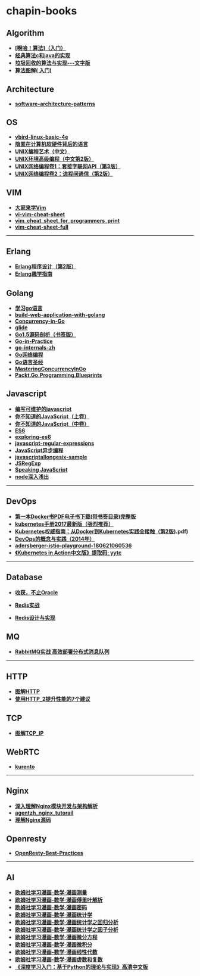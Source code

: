 # chapin-books

## Algorithm

- **[[啊哈！算法]（入门）](algorithm/[啊哈！算法]（入门）.pdf)**
- **[经典算法c和java的实现](algorithm/经典算法c和java的实现.zip)**
- **[垃圾回收的算法与实现---文字版](algorithm/垃圾回收的算法与实现---文字版.pdf)**
- **[算法图解( 入门)](algorithm/算法图解(入门).pdf)**

## Architecture

- **[software-architecture-patterns](architecture/software-architecture-patterns.pdf)**

## OS

- **[vbird-linux-basic-4e](os/vbird-linux-basic-4e.pdf)**
- **[隐匿在计算机软硬件背后的语言](os/隐匿在计算机软硬件背后的语言.pdf)**
- **[UNIX编程艺术（中文）](os/UNIX编程艺术（中文）.pdf)**
- **[UNIX环境高级编程（中文第2版）](os/UNIX环境高级编程（中文第2版）.pdf)**
- **[UNIX网络编程卷1：套接字联网API（第3版）](os/UNIX网络编程卷1：套接字联网API（第3版）.pdf)**
- **[UNIX网络编程卷2：进程间通信（第2版）](os/UNIX网络编程卷2：进程间通信（第2版）.pdf)**

## VIM

- **[大家来学Vim](vim/大家来学Vim.pdf)**
- **[vi-vim-cheat-sheet](vim/vi-vim-cheat-sheet.gif)**
- **[vim_cheat_sheet_for_programmers_print](vim/vim_cheat_sheet_for_programmers_print.png)**
- **[vim-cheat-sheet-full](vim/vim-cheat-sheet-full.png)**

---

## Erlang

- **[Erlang程序设计（第2版）](erlang/Erlang程序设计（第2版）.pdf)**
- **[Erlang趣学指南](erlang/Erlang趣学指南.pdf)**

## Golang 

- **[学习go语言](golang/学习go语言.pdf)**
- **[build-web-application-with-golang](golang/build-web-application-with-golang.pdf)**
- **[Concurrency-in-Go](golang/Concurrency-in-Go.pdf)**
- **[glide](golang/glide.pdf)**
- **[Go1.5源码剖析（书签版）](golang/Go1.5源码剖析（书签版）.pdf)**
- **[Go-in-Practice](golang/Go-in-Practice.pdf)**
- **[go-internals-zh](golang/go-internals-zh.pdf)**
- **[Go网络编程](golang/Go网络编程.pdf)**
- **[Go语言圣经](golang/Go语言圣经.pdf)**
- **[MasteringConcurrencyInGo](golang/MasteringConcurrencyInGo.pdf)**
- **[Packt.Go.Programming.Blueprints](golang/Packt.Go.Programming.Blueprints.pdf)**

## Javascript

- **[编写可维护的javascript](javascript/编写可维护的javascript.pdf)**
- **[你不知道的JavaScript（上卷）](javascript/你不知道的JavaScript（上卷）.pdf)**
- **[你不知道的JavaScript（中卷）](javascript/你不知道的JavaScript（中卷）.pdf)**
- **[ES6](javascript/ES6.pdf)**
- **[exploring-es6](javascript/exploring-es6.pdf)**
- **[javascript-regular-expressions](javascript/javascript-regular-expressions.rar)**
- **[JavaScript异步编程](javascript/JavaScript异步编程.pdf)**
- **[javascriptallongesix-sample](javascript/javascriptallongesix-sample.pdf.pdf)**
- **[JSRegExp](javascript/JSRegExp.pdf)**
- **[Speaking JavaScript](javascript/SpeakingJavaScript.pdf)**
- **[node深入浅出](javascript/node深入浅出.pdf)**

---

## DevOps

- **[第一本Docker书PDF电子书下载(带书签目录)完整版](devops/第一本Docker书PDF电子书下载(带书签目录)完整版.pdf)**
- **[kubernetes手册2017最新版（强烈推荐）](devops/kubernetes手册2017最新版（强烈推荐）.pdf)**
- **[Kubernetes权威指南：从Docker到Kubernetes实践全接触（第2版)](devops/Kubernetes权威指南：从Docker到Kubernetes实践全接触（第2版).pdf)**
- **[DevOps的概念与实践（2014年）](devops/DevOps的概念与实践（2014年）.pdf)**
- **[adersberger-istio-playground-180621060536](devops/adersberger-istio-playground-180621060536.pdf)**
- **[《Kubernetes in Action中文版》提取码: yytc ](https://pan.baidu.com/s/1K8P_Myv379pH8nJAIF7k-Q)** 

---

## Database

- **[收获，不止Oracle](database/收获，不止Oracle.pdf)**

- **[Redis实战](database/Redis实战.pdf)**

- **[Redis设计与实现](database/Redis设计与实现.pdf)**

## MQ

- **[RabbitMQ实战  高效部署分布式消息队列](mq/RabbitMQ实战-高效部署分布式消息队列.pdf)**

---

## HTTP

- **[图解HTTP](http/图解HTTP.pdf)**
- **[使用HTTP_2提升性能的7个建议](http/使用HTTP_2提升性能的7个建议.pdf)**

## TCP

- **[图解TCP_IP](tcp/图解TCP_IP.pdf)**

## WebRTC

- **[kurento](webrtc/kurento.docx)**

---

## Nginx

- **[深入理解Nginx模块开发与架构解析](nginx/深入理解Nginx模块开发与架构解析.pdf)**
- **[agentzh_nginx_tutorail](nginx/agentzh_nginx_tutorail)**
- **[理解Nginx源码](nginx/理解Nginx源码.pdf)**

## Openresty

- **[OpenResty-Best-Practices](or/OpenResty-Best-Practices.pdf)**

---

## AI

- **[欧姆社学习漫画-数学·漫画测量](ai/欧姆社学习漫画-数学·漫画测量.pdf)**
- **[欧姆社学习漫画-数学·漫画傅里叶解析](ai/欧姆社学习漫画-数学·漫画傅里叶解析.pdf)**
- **[欧姆社学习漫画-数学·漫画密码](ai/欧姆社学习漫画-数学·漫画密码.pdf)**
- **[欧姆社学习漫画-数学·漫画统计学](ai/欧姆社学习漫画-数学·漫画统计学.pdf)**
- **[欧姆社学习漫画-数学·漫画统计学之回归分析](ai/欧姆社学习漫画-数学·漫画统计学之回归分析.pdf)**
- **[欧姆社学习漫画-数学·漫画统计学之因子分析](ai/欧姆社学习漫画-数学·漫画统计学之因子分析.pdf)**
- **[欧姆社学习漫画-数学·漫画微分方程](ai/欧姆社学习漫画-数学·漫画微分方程.pdf)**
- **[欧姆社学习漫画-数学·漫画微积分](ai/欧姆社学习漫画-数学·漫画微积分.pdf)**
- **[欧姆社学习漫画-数学·漫画线性代数](ai/欧姆社学习漫画-数学·漫画线性代数.pdf)**
- **[欧姆社学习漫画-数学·漫画虚数和复数](ai/欧姆社学习漫画-数学·漫画虚数和复数.pdf)**
- **[《深度学习入门：基于Python的理论与实现》高清中文版](ai/《深度学习入门：基于Python的理论与实现》高清中文版.pdf)**





